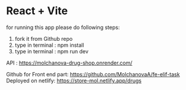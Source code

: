 # React + Vite

for running this app please do following steps:

1. fork it from Github repo
2. type in terminal : npm install
3. type in terminal : npm run dev

API :
https://molchanova-drug-shop.onrender.com/

Github for Front end part:
https://github.com/MolchanovaA/fe-elif-task
Deployed on netlify:
https://store-mol.netlify.app/drugs
